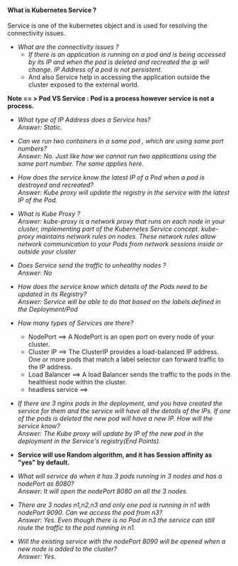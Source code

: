 #### What is Kubernetes Service ?
Service is one of the kubernetes object and is used for resolving the connectivity issues.  

* _What are the connectivity issues ?_  
  * _If there is an application is running on a pod and is being accessed by its IP and when the pod is deleted and recreated the ip will change.
  IP Address of a pod is not persistent._  
  * And also Service help in accessing the application outside the cluster exposed to the external world.

**Note == > Pod VS Service : Pod is a process however service is not a process.**

 * _What type of IP Address does a Service has?  
Answer: Static._  


* _Can we run two containers in a same pod , which are using same port numbers?  
Answer: No. Just like how we cannot run two applications using the same port number. The same applies here._  


* _How does the service know the latest IP of a Pod when a pod is destroyed and recreated?  
Answer: Kube proxy will update the registry in the service with the latest IP of the Pod._  


* _What is Kube Proxy ?  
Answer: kube-proxy is a network proxy that runs on each node in your cluster, implementing part of the Kubernetes Service concept. kube-proxy maintains network rules on nodes. These network rules allow network communication to your Pods from network sessions inside or outside your cluster_


* _Does Service send the traffic to unhealthy nodes ?  
Answer: No_  


*  _How does the service know which details of the Pods need to be updated in its Registry?  
Answer: Service will be able to do that based on the labels defined in the Deployment/Pod_  


* _How many types of Services are there?_  
  * NodePort ==> A NodePort is an open port on every node of your cluster.  
  * Cluster IP ==> The ClusterIP provides a load-balanced IP address. One or more pods that match a label selector can forward traffic to the IP address.   
  * Load Balancer ==> A load Balancer sends the traffic to the pods in the healthiest node within the cluster.
  * headless service ==> 


* _If there are 3 nginx pods in the deployment, and you have created the service for them and the service will have all the details of the IPs.
If one of the pods is deleted the new pod will have a new IP. How will the service know?  
Answer: The Kube proxy will update by IP of the new pod in the deployment in the Service's registry(End Points)._


* **Service will use Random algorithm, and it has Session affinity as "yes" by default.**  


* _What will service do when it has 3 pods running in 3 nodes and has a nodePort as 8080?  
Answer: It will open the nodePort 8080 on all the 3 nodes._  


* _There are 3 nodes n1,n2,n3 and only one pod is running in n1 with nodePort 9090. Can we access the pod from n3?  
Answer: Yes. Even though there is no Pod in n3 the service can still route the traffic to the pod running in n1._  


* _Will the existing service with the nodePort 8090 will be opened when a new node is added to the cluster?  
Answer: Yes._  

